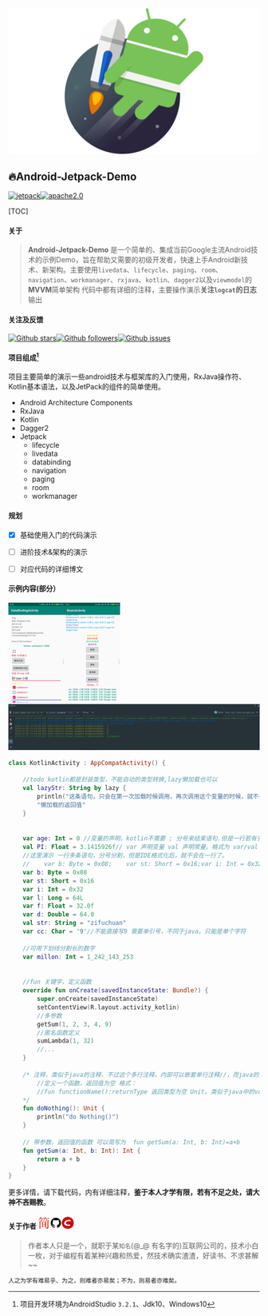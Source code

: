 ![android-jetpack-demo](./images/jetpack-hero.png)

## 🔥Android-Jetpack-Demo

[![jetpack](https://img.shields.io/badge/android-jetpack-brightgreen.svg)](https://developer.android.com/jetpack/)[![apache2.0](https://img.shields.io/badge/license-apache2.0-brightgreen.svg)](./LICENSE)

[TOC]

####  关于

> **Android-Jetpack-Demo** 是一个简单的、集成当前Google主流Android技术的示例Demo，旨在帮助又需要的初级开发者，快速上手Android新技术、新架构。主要使用`livedata`、`lifecycle`、`paging`、`room`、`navigation`、`workmanager`、`rxjava`、`kotlin`、`dagger2`以及`viewmodel`的**MVVM**简单架构
> 代码中都有详细的注释，主要操作演示**关注`logcat`的日志**输出



#### 关注及反馈

[![Github stars](https://img.shields.io/github/stars/zhiwei1990/android-jetpack-demo.svg?style=social&label=star)](https://github.com/zhiwei1990/android-jetpack-demo)[![Github followers](https://img.shields.io/github/followers/zhiwei1990.svg?style=social&label=follow)](https://github.com/zhiwei1990/android-jetpack-demo)[![Github issues](https://img.shields.io/github/issues/zhiwei1990/android-jetpack-demo.svg?style=social&label=issues)](https://github.com/zhiwei1990/android-jetpack-demo)



#### 项目组成[^1]

项目主要简单的演示一些android技术与框架库的入门使用，RxJava操作符、Kotlin基本语法，以及JetPack的组件的简单使用。

- Android Architecture Components
- RxJava
- Kotlin
- Dagger2
- Jetpack
  - lifecycle
  - livedata
  - databinding
  - navigation
  - paging
  - room
  - workmanager

#### 规划

- [x] 基础使用入门的代码演示
- [ ] 进阶技术&架构的演示
- [ ] 对应代码的详细博文



#### 示例内容(部分）

![databinding](./images/databinding.png)![lifecycle](./images/lifecycle.png)![logcat](./images/logcat.png)

```kotlin
class KotlinActivity : AppCompatActivity() {

    //todo kotlin都是封装类型，不能自动的类型转换,lazy懒加载也可以
    val lazyStr: String by lazy {
        println("这条语句，只会在第一次加载时候调用，再次调用这个变量的时候，就不会打印了")
        "懒加载的返回值"
    }


    var age: Int = 0 //变量的声明，kotlin不需要 ; 分号来结束语句.但是一行若有多个语句，可以用 ; 分割
    val PI: Float = 3.1415926f// var 声明变量 val 声明常量。格式为 var/val name:Type = init ,:Type 也可以省略
    //这里演示 一行多条语句，分号分割，但是IDE格式化后，就不会在一行了。
    //    var b: Byte = 0x08;    var st: Short = 0x16;var i: Int = 0x32;var l: Long = 64L; var f: Float = 32.0f;var d:Double=64.0;
    var b: Byte = 0x08
    var st: Short = 0x16
    var i: Int = 0x32
    var l: Long = 64L
    var f: Float = 32.0f
    var d: Double = 64.0
    val str: String = "zifuchuan"
    var cc: Char = '9'//不能直接写9 需要单引号，不同于java。只能是单个字符

    //可用下划线分割长的数字
    var millon: Int = 1_242_143_253


    //fun 关键字，定义函数
    override fun onCreate(savedInstanceState: Bundle?) {
        super.onCreate(savedInstanceState)
        setContentView(R.layout.activity_kotlin)
        //多参数
        getSum(1, 2, 3, 4, 9)
        //匿名函数定义
        sumLambda(1, 32)
		//...
    }

    /* 注释，类似于java的注释，不过这个多行注释，内部可以嵌套单行注释//，而java的不行
        //定义一个函数，返回值为空 格式：
        //fun functionName():returnType 返回类型为空 Unit。类似于java中的void,Unit可省略。其他不行。
    */
    fun doNothing(): Unit {
        println("do Nothing()")
    }

    // 带参数，返回值的函数 可以简写为  fun getSum(a: Int, b: Int)=a+b
    fun getSum(a: Int, b: Int): Int {
        return a + b
    }
}
```

更多详情，请下载代码，内有详细注释，**鉴于本人才学有限，若有不足之处，请大神不吝赐教**。

#### 关于作者 [![jianshu](./images/jianshu.png)](https://www.jianshu.com/u/72294e6848c0)[![github](./images/github.png)](https://github.com/zhiwei1990)[![csdn](./images/csdn.png)](https://blog.csdn.net/zhiwei9001)

> 作者本人只是一个，就职于某`知名`(@_@ 有名字的)互联网公司的，技术小白一枚，对于编程有着某种兴趣和热爱，然技术确实渣渣，好读书、不求甚解~~

`人之为学有难易乎、为之，则难者亦易矣；不为，则易者亦难矣。`



[^1]: 项目开发环境为AndroidStudio `3.2.1`、Jdk10、Windows10